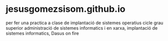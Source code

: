 # jesusgomezsisom.github.io
per fer una practica a clase de implantació de sistemes operatius
cicle grau superior administració de sistemes informatics i en xarxa, implantació de sistemes informatics, Dasus on fire

